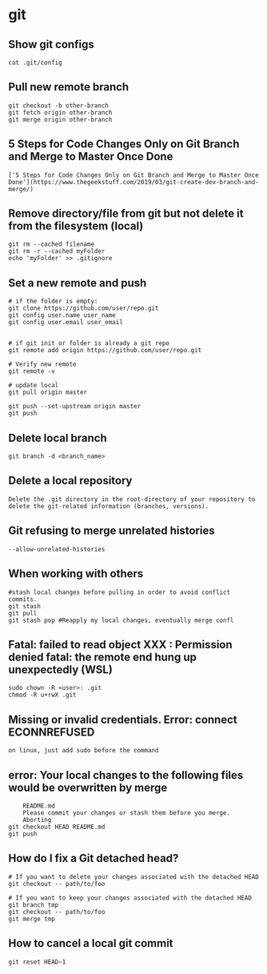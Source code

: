 
# git

## Show git configs

    cat .git/config

## Pull new remote branch

    git checkout -b other-branch
    git fetch origin other-branch
    git merge origin other-branch

## 5 Steps for Code Changes Only on Git Branch and Merge to Master Once Done

    ['5 Steps for Code Changes Only on Git Branch and Merge to Master Once Done'](https://www.thegeekstuff.com/2019/03/git-create-dev-branch-and-merge/)

## Remove directory/file from git but not delete it from the filesystem (local)

    git rm --cached filename
    git rm -r --cached myFolder
    echo 'myFolder' >> .gitignore

## Set a new remote and push

    # if the folder is empty:
    git clone https://github.com/user/repo.git
    git config user.name user_name
    git config user.email user_email


    # if git init or folder is already a git repo
    git remote add origin https://github.com/user/repo.git

    # Verify new remote
    git remote -v

    # update local
    git pull origin master

    git push --set-upstream origin master
    git push

## Delete local branch

    git branch -d <branch_name>

## Delete a local repository

    Delete the .git directory in the root-directory of your repository to delete the git-related information (branches, versions).

## Git refusing to merge unrelated histories

    --allow-unrelated-histories

## When working with others

    #stash local changes before pulling in order to avoid conflict commits.
    git stash
    git pull 
    git stash pop #Reapply my local changes, eventually merge confl

## Fatal: failed to read object XXX : Permission denied fatal: the remote end hung up unexpectedly (WSL)

    sudo chown -R <user>: .git
    chmod -R u+rwX .git

## Missing or invalid credentials. Error: connect ECONNREFUSED

    on linux, just add sudo before the command

## error: Your local changes to the following files would be overwritten by merge

        README.md
        Please commit your changes or stash them before you merge.
        Aborting
    git checkout HEAD README.md
    git push

## How do I fix a Git detached head?

    # If you want to delete your changes associated with the detached HEAD
    git checkout -- path/to/foo
    
    # If you want to keep your changes associated with the detached HEAD
    git branch tmp
    git checkout -- path/to/foo
    git merge tmp

## How to cancel a local git commit

    git reset HEAD~1
